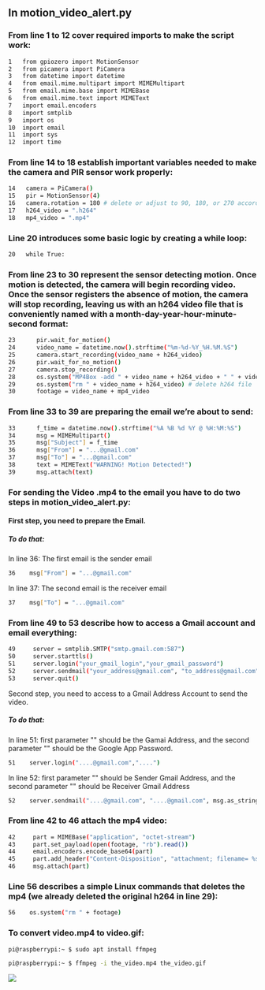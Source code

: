 ## In motion_video_alert.py
### From line 1 to 12 cover required imports to make the script work:
```sh
1   from gpiozero import MotionSensor
2   from picamera import PiCamera
3   from datetime import datetime
4   from email.mime.multipart import MIMEMultipart
5   from email.mime.base import MIMEBase
6   from email.mime.text import MIMEText
7   import email.encoders
8   import smtplib
9   import os
10  import email
11  import sys
12  import time
``` 
### From line 14 to 18 establish important variables needed to make the camera and PIR sensor work properly:
```sh
14   camera = PiCamera()
15   pir = MotionSensor(4)
16   camera.rotation = 180 # delete or adjust to 90, 180, or 270 accordingly
17   h264_video = ".h264" 
18   mp4_video = ".mp4"
``` 
### Line 20 introduces some basic logic by creating a while loop:
```sh
20   while True:
``` 
### From line 23 to 30 represent the sensor detecting motion. Once motion is detected, the camera will begin recording video. Once the sensor registers the absence of motion, the camera will stop recording, leaving us with an h264 video file that is conveniently named with a month-day-year-hour-minute-second format:
```sh
23      pir.wait_for_motion()
24      video_name = datetime.now().strftime("%m-%d-%Y_%H.%M.%S")
25      camera.start_recording(video_name + h264_video)
26      pir.wait_for_no_motion()
27      camera.stop_recording()
28      os.system("MP4Box -add " + video_name + h264_video + " " + video_name + mp4_video)
29      os.system("rm " + video_name + h264_video) # delete h264 file
30      footage = video_name + mp4_video
``` 
### From line 33 to 39 are preparing the email we’re about to send:
```sh
33      f_time = datetime.now().strftime("%A %B %d %Y @ %H:%M:%S")
34      msg = MIMEMultipart()
35      msg["Subject"] = f_time
36      msg["From"] = "...@gmail.com"
37      msg["To"] = "...@gmail.com"
38      text = MIMEText("WARNING! Motion Detected!")
39      msg.attach(text)
``` 

### For sending the Video .mp4 to the email you have to do two steps in motion_video_alert.py:

#### First step, you need to prepare the Email.
##### To do that: 
In line 36: 
The first email is the sender email 
```sh
36    msg["From"] = "...@gmail.com"
``` 
In line 37: 
The second email is the receiver email
```sh
37    msg["To"] = "...@gmail.com"
``` 
### From line 49 to 53 describe how to access a Gmail account and email everything:
```sh
49     server = smtplib.SMTP("smtp.gmail.com:587")
50     server.starttls()
51     server.login("your_gmail_login","your_gmail_password")
52     server.sendmail("your_address@gmail.com", "to_address@gmail.com", msg.as_string())
53     server.quit()
``` 
Second step, you need to access to a Gmail Address Account to send the video. 
##### To do that: 
In line 51: first parameter "" should be the Gamai Address, and the second parameter "" should be the Google App Password.
```sh
51    server.login("....@gmail.com","....")
``` 
In line 52: first parameter "" should be Sender Gmail Address, and the second parameter "" should be Receiver Gmail Address
```sh
52    server.sendmail("....@gmail.com", "....@gmail.com", msg.as_string())
``` 
### From line 42 to 46 attach the mp4 video:
```sh
42     part = MIMEBase("application", "octet-stream")
43     part.set_payload(open(footage, "rb").read())
44     email.encoders.encode_base64(part)
45     part.add_header("Content-Disposition", "attachment; filename= %s" % os.path.basename(footage))
46     msg.attach(part)
``` 
### Line 56 describes a simple Linux commands that deletes the mp4 (we already deleted the original h264 in line 29):
```sh
56    os.system("rm " + footage)
``` 
### To convert video.mp4 to video.gif:
```sh
pi@raspberrypi:~ $ sudo apt install ffmpeg
```
```sh
pi@raspberrypi:~ $ ffmpeg -i the_video.mp4 the_video.gif
```
![](Camera/video.gif)
